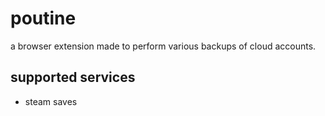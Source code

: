 # poutine

a browser extension made to perform various backups of cloud accounts.

## supported services

- steam saves
